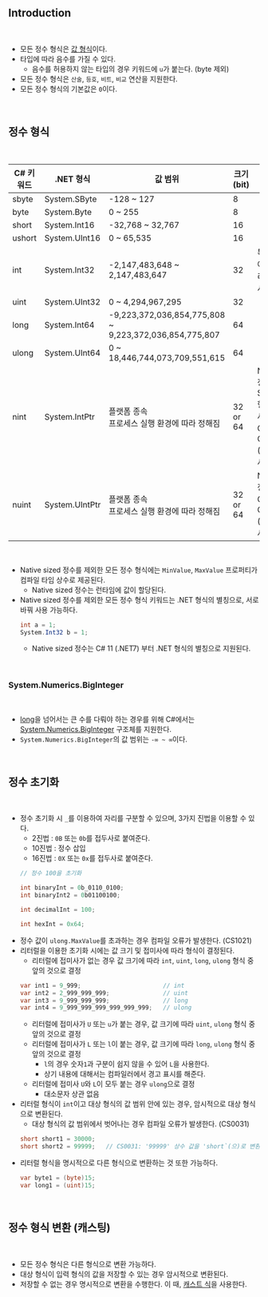 
## Introduction

<br>

- 모든 정수 형식은 [값 형식](%EA%B0%92%20%ED%98%95%EC%8B%9D.md)이다.
- 타입에 따라 음수를 가질 수 있다.
    - 음수를 허용하지 않는 타입의 경우 키워드에 `u`가 붙는다. (byte 제외)
- 모든 정수 형식은 `산술`, `등호`, `비트`, `비교` 연산을 지원한다.
- 모든 정수 형식의 기본값은 `0`이다.

<br>

## 정수 형식

<br>

| C# 키워드 | .NET 형식        | 값 범위                                                   | 크기 (bit) | 비고                                                                            |
|--------|----------------|--------------------------------------------------------|----------|-------------------------------------------------------------------------------|
| sbyte  | System.SByte   | -128 ~ 127                                             | 8        |                                                                               |
| byte   | System.Byte    | 0 ~ 255                                                | 8        |                                                                               |
| short  | System.Int16   | -32,768 ~ 32,767                                       | 16       |                                                                               |
| ushort | System.UInt16  | 0 ~ 65,535                                             | 16       |                                                                               |
| int    | System.Int32   | -2,147,483,648 ~ 2,147,483,647                         | 32       | 특별히 큰 값이 아니라면, 정수 리터럴 초기화 시 기본값                                               |
| uint   | System.UInt32  | 0 ~ 4,294,967,295                                      | 32       |                                                                               |
| long   | System.Int64   | -9,223,372,036,854,775,808 ~ 9,223,372,036,854,775,807 | 64       |                                                                               |
| ulong  | System.UInt64  | 0 ~ 18,446,744,073,709,551,615                         | 64       |                                                                               |
| nint   | System.IntPtr  | 플랫폼 종속<br>프로세스 실행 환경에 따라 정해짐                           | 32 or 64 | Native sized 정수. System.IntPtr 형태를 더 많이 사용<br>C# 키워드는 C# 9.0 (.NET5) 이상 사용 가능 |
| nuint  | System.UIntPtr | 플랫폼 종속<br>프로세스 실행 환경에 따라 정해짐                           | 32 or 64 | Native sized 정수<br>C# 키워드는 C# 9.0 (.NET5) 이상 사용 가능                            |

<br>

- Native sized 정수를 제외한 모든 정수 형식에는 `MinValue`, `MaxValue` 프로퍼티가 컴파일 타임 상수로 제공된다.
    - Native sized 정수는 런타임에 값이 할당된다.
- Native sized 정수를 제외한 모든 정수 형식 키워드는 .NET 형식의 별칭으로, 서로 바꿔 사용 가능하다.
    ```cs
    int a = 1;
    System.Int32 b = 1;
    ```
    - Native sized 정수는 C# 11 (.NET7) 부터 .NET 형식의 별칭으로 지원된다.

<br>

### System.Numerics.BigInteger

<br>

- [long](#정수-형식-표)을 넘어서는 큰 수를 다뤄야 하는 경우를 위해 C#에서는 [System.Numerics.BigInteger](https://learn.microsoft.com/ko-kr/dotnet/api/system.numerics.biginteger?view=net-7.0) 구조체를 지원한다.
- `System.Numerics.BigInteger`의 값 범위는 `-∞ ~ ∞`이다.

<br>

## 정수 초기화

<br>

- 정수 초기화 시 `_`를 이용하여 자리를 구분할 수 있으며, 3가지 진법을 이용할 수 있다.
    - 2진법 : `0B` 또는 `0b`를 접두사로 붙여준다.
    - 10진법 : 정수 삽입
    - 16진법 : `0X` 또는 `0x`를 접두사로 붙여준다.
    ```cs
    // 정수 100을 초기화
    
    int binaryInt = 0b_0110_0100;
    int binaryInt2 = 0b01100100;

    int decimalInt = 100;

    int hexInt = 0x64;
    ```
- 정수 값이 `ulong.MaxValue`를 초과하는 경우 컴파일 오류가 발생한다. (CS1021)
- 리터럴을 이용한 초기화 시에는 값 크기 및 접미사에 따라 형식이 결정된다.
    - 리터럴에 접미사가 없는 경우 값 크기에 따라 `int`, `uint`, `long`, `ulong` 형식 중 앞의 것으로 결정
    ```cs
    var int1 = 9_999;                       // int
    var int2 = 2_999_999_999;               // uint
    var int3 = 9_999_999_999;               // long
    var int4 = 9_999_999_999_999_999_999;   // ulong
    ```
    - 리터럴에 접미사가 `U` 또는 `u`가 붙는 경우, 값 크기에 따라 `uint`, `ulong` 형식 중 앞의 것으로 결정
    - 리터럴에 접미사가 `L` 또는 `l`이 붙는 경우, 값 크기에 따라 `long`, `ulong` 형식 중 앞의 것으로 결정
        - `l`의 경우 숫자`1`과 구분이 쉽지 않을 수 있어 `L`을 사용한다.
        - 상기 내용에 대해서는 컴파일러에서 경고 표시를 해준다.
    - 리터럴에 접미사 `U`와 `L`이 모두 붙는 경우 `ulong`으로 결정
        - 대소문자 상관 없음
- 리터럴 형식이 `int`이고 대상 형식의 값 범위 안에 있는 경우, 암시적으로 대상 형식으로 변환된다.
    - 대상 형식의 값 범위에서 벗어나는 경우 컴파일 오류가 발생한다. (CS0031)
    ```cs
    short short1 = 30000;
    short short2 = 99999;   // CS0031: '99999' 상수 값을 'short`(으)로 변환할 수 없습니다.
    ```
- 리터럴 형식을 명시적으로 다른 형식으로 변환하는 것 또한 가능하다.
    ```cs
    var byte1 = (byte)15;
    var long1 = (uint)15;
    ```

<br>

## 정수 형식 변환 (캐스팅)

<br>

- 모든 정수 형식은 다른 형식으로 변환 가능하다.
- 대상 형식이 입력 형식의 값을 저장할 수 있는 경우 암시적으로 변환된다.
- 저장할 수 없는 경우 명시적으로 변환을 수행한다. 이 때, [캐스트 식](https://learn.microsoft.com/ko-kr/dotnet/csharp/language-reference/operators/type-testing-and-cast#cast-expression)을 사용한다.